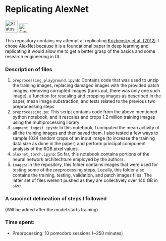# Replicating AlexNet

<img src="https://img.shields.io/badge/Status-In_Progress-orange" alt="Status" height="40">
<img src="https://img.shields.io/badge/Currently_Working_On-PCA_of_RGB_values-blue" alt="Currently Working On" height="30">

This repository contains my attempt at replicating [Krizhevsky et al. (2012)](https://proceedings.neurips.cc/paper_files/paper/2012/file/c399862d3b9d6b76c8436e924a68c45b-Paper.pdf). I chose AlexNet because it is a foundational paper in deep learning and replicating it would allow me to get a better grasp of the basics and some research engineering in DL.

### Description of files
1. `preprocessing_playground.ipynb`: Contains code that was used to unzip the training images, replacing damaged images with the provided patch images, removing corrupted images (turns out, there was only one such image), a function for rescaling and cropping images as described in the paper, mean image substraction, and tests related to the previous two preprocessing steps 
2. `preprocessing.py`: This script contains code from the above mentioned python notebook, and it rescales and crops 1.2 million training images using the multiprocessing library
3. `augment_ingest.ipynb`: In this notebook, I computed the mean activity of all the training images and then saved them. I also tested a few ways to sample 1024 random crops of an input image (to increase the training data size as done in the paper) and perform principal component analysis of the RGB pixel values.
4. `alexnet_torch.ipynb`: So far, this notebook contains portions of the neural network architechture employed by the authors.
5. `images`: In the repository, this folder contains images that were used for testing some of the preprocessing steps. Locally, this folder also contains the training, testing, validation, and patch images files. The latter set of files weren't pushed as they are collectively over 140 GB in size.

### A succinct delineation of steps I followed
(Will be added after the model starts training) 

### Time spent:
- Preprocessing: 10 pomodoro sessions (~250 minutes)

